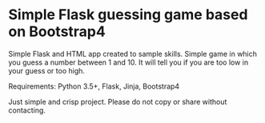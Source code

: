 # Simple Flask guessing game based on Bootstrap4

Simple Flask and HTML app created to sample skills. Simple game in which you guess a number between 1 and 10. It will tell you if you are too low in your guess or too high. 

Requirements: Python 3.5+, Flask, Jinja, Bootstrap4

Just simple and crisp project. Please do not copy or share without contacting.
